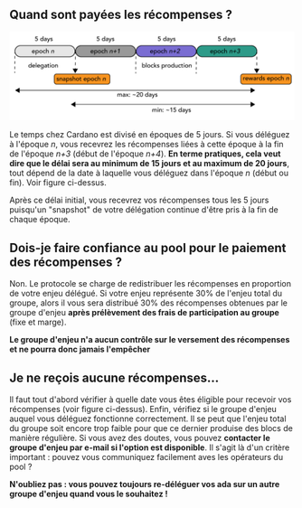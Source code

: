 ## Quand sont payées les récompenses ?

<img src="./rewards_schedule.png"  title="rewards schedule" style="zoom:100%;" />

Le temps chez Cardano est divisé en époques de 5 jours. Si vous déléguez à l'époque *n*, vous recevrez les récompenses liées à cette époque à la fin de l'époque *n+3* (début de l'époque *n+4*). **En terme pratiques, cela veut dire que le délai sera au minimum de 15 jours et au maximum de 20 jours**, tout dépend de la date à laquelle vous déléguez dans l'époque *n* (début ou fin). Voir figure ci-dessus.

Après ce délai initial, vous recevrez vos récompenses tous les 5 jours puisqu'un "snapshot" de votre délégation continue d'être pris à la fin de chaque époque.

## Dois-je faire confiance au pool pour le paiement des récompenses ?

Non. Le protocole se charge de redistribuer les récompenses en proportion de votre enjeu délégué. Si votre enjeu représente 30% de l'enjeu total du groupe, alors il vous sera distribué 30% des récompenses obtenues par le groupe d'enjeu **après prélèvement des frais de participation au groupe** (fixe et marge).

**Le groupe d'enjeu n'a aucun contrôle sur le versement des récompenses et ne pourra donc jamais l'empêcher**

## Je ne reçois aucune récompenses...

Il faut tout d'abord vérifier à quelle date vous êtes éligible pour recevoir vos récompenses (voir figure ci-dessus). Enfin, vérifiez si le groupe d'enjeu auquel vous déléguez fonctionne correctement. Il se peut que l'enjeu total du groupe soit encore trop faible pour que ce dernier produise des blocs de manière régulière. Si vous avez des doutes, vous pouvez **contacter le groupe d'enjeu par e-mail si l'option est disponible**. Il s'agit là d'un critère important : pouvez vous communiquez facilement aves les opérateurs du pool ?

**N'oubliez pas : vous pouvez toujours re-déléguer vos ada sur un autre groupe d'enjeu quand vous le souhaitez !**